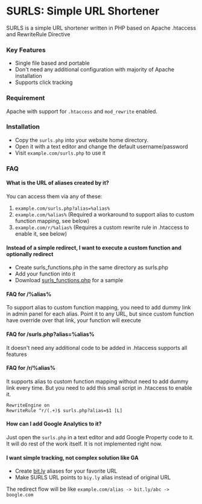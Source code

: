 # SURLS: Simple URL Shortener
SURLS is a simple URL shortener written in PHP based on Apache .htaccess and RewriteRule Directive

### Key Features
 - Single file based and portable
 - Don't need any additional configuration with majority of Apache installation
 - Supports click tracking

### Requirement
Apache with support for `.htaccess` and `mod_rewrite` enabled.

### Installation
- Copy the `surls.php` into your website home directory.
- Open it with a text editor and change the default username/password
- Visit `example.com/surls.php` to use it

### FAQ

#### What is the URL of aliases created by it?
You can access them via any of these:

1. `example.com/surls.php?alias=%alias%`
2. `example.com/%alias%` (Required a workaround to support alias to custom function mapping, see below)
3. `example.com/r/%alias%` (Requires a custom rewrite rule in .htaccess to enable it, see below)

#### Instead of a simple redirect, I want to execute a custom function and optionally redirect
- Create surls_functions.php in the same directory as surls.php
- Add your function into it
- Download [surls_functions.php](https://github.com/VarunAgw/SURLS/blob/master/surls_functions.php) for a sample

#### FAQ for /%alias%
To support alias to custom function mapping, you need to add dummy link in admin panel for each alias. Point it to any URL, but since custom function have override over that link, your function will execute

#### FAQ for /surls.php?alias=%alias%
It doesn't need any additional code to be added in .htaccess supports all features

#### FAQ for /r/%alias%
It supports alias to custom function mapping without need to add dummy link every time. But you need to add this small script in .htaccess to enable it.
```
RewriteEngine on
RewriteRule ^r/(.+)$ surls.php?alias=$1 [L]
```

#### How can I add Google Analytics to it?
Just open the `surls.php` in a text editor and add Google Property code to it. It will do rest of the work itself. It is not implemented right now.

#### I want simple tracking, not complex solution like GA
- Create [bit.ly](https://bit.ly) aliases for your favorite URL
- Make SURLS URL points to `biy.ly` alias instead of original URL

The redirect flow will be like `example.com/alias -> bit.ly/abc -> boogle.com`